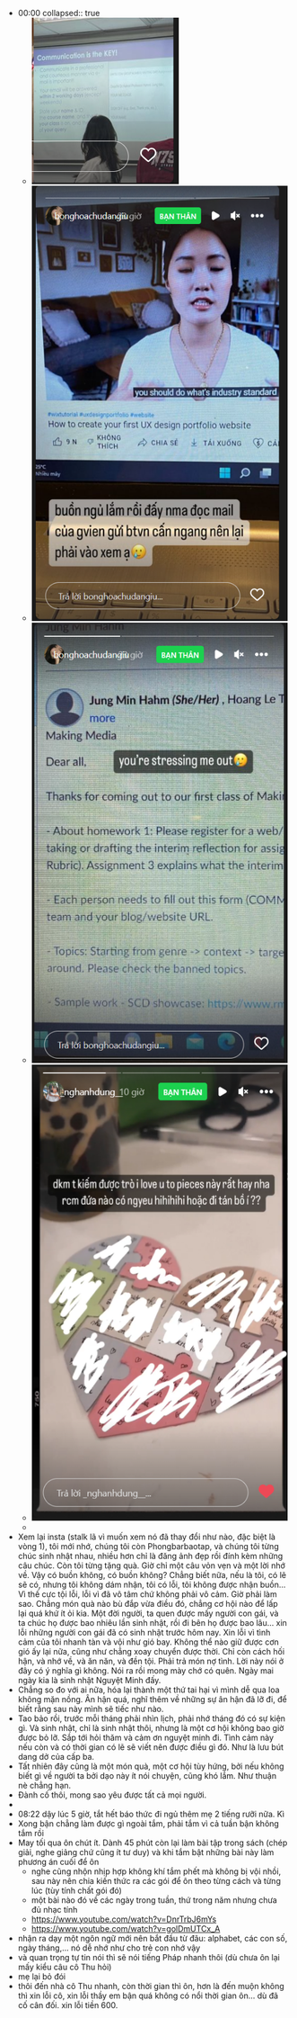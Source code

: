 - 00:00
  collapsed:: true
	- ![image.png](../assets/image_1666890043273_0.png)
	- ![image.png](../assets/image_1666890064268_0.png)
	- ![image.png](../assets/image_1666890082883_0.png)
	- ![image.png](../assets/image_1666890127929_0.png)
	-
- Xem lại insta (stalk lã vì muốn xem nó đã thay đổi như nào, đặc biệt là vòng 1), tôi mới nhớ, chúng tôi còn Phongbarbaotap, và chúng tôi từng chúc sinh nhật nhau, nhiều hơn chỉ là đăng ảnh đẹp rồi đính kèm những câu chúc. Còn tôi từng tặng quà. Giờ chỉ một câu vỏn vẹn và một lời nhớ về. Vậy có buồn không, có buồn không? Chẳng biết nữa, nếu là tôi, có lẽ sẽ có, nhưng tôi không dám nhận, tôi có lỗi, tôi không được nhận buồn... Vì thế cực tội lỗi, lỗi vì đã vô tâm chứ không phải vô cảm. Giờ phải làm sao. Chẳng món quà nào bù đắp vừa điều đó, chẳng cơ hội nào để lấp lại quá khứ ít ỏi kia. Một đời người, ta quen được mấy người con gái, và ta chúc họ được bao nhiêu lần sinh nhật, rồi đi bên họ được bao lâu... xin lỗi những người con gái đã có sinh nhật trước hôm nay. Xin lỗi vì tình cảm của tôi nhanh tàn và vội như gió bay. Không thể nào giữ được cơn gió ấy lại nữa, cũng như chẳng xoay chuyển được thời. Chỉ còn cách hối hận, và nhớ về, và ăn năn, và đền tội. Phải trả món nợ tình. Lời này nói ở đây có ý nghĩa gì không. Nói ra rồi mong mày chớ có quên. Ngày mai ngày kia là sinh nhật Nguyệt Minh đấy.
- Chẳng so đo với ai nữa, hóa lại thành một thứ tai hại vì mình dễ qua loa không mặn nồng. Ân hận quá, nghĩ thêm về những sự ân hận đã lỡ đi, để biết rằng sau này mình sẽ tiếc như nào.
- Tao bảo rồi, trước mỗi tháng phải nhìn lịch, phải nhớ tháng đó có sự kiện gì. Và sinh nhật, chỉ là sinh nhật thôi, nhưng là một cơ hội không bao giờ được bỏ lỡ. Sắp tới hỏi thăm và cảm ơn nguyệt minh đi. Tình cảm này nếu còn và có thời gian có lẽ sẽ viết nên được điều gì đó. Như là lưu bút dang dở của cấp ba.
- Tất nhiên đây cũng là một món quà, một cơ hội tùy hứng, bởi nếu không biết gì về người ta bởi dạo này ít nói chuyện, cũng khó lắm. Như thuận nè chẳng hạn.
- Đành cố thôi, mong sao yêu được tất cả mọi người.
-
- 08:22 dậy lúc 5 giờ, tắt hết báo thức đi ngủ thêm mẹ 2 tiếng rưỡi nữa. Kì
- Xong bận chẳng làm được gì ngoài tắm, phải tắm vì cả tuần bận không tắm rồi
- May tối qua ôn chút ít. Dành 45 phút còn lại làm bài tập trong sách (chép giải, nghe giảng chứ cũng ít tư duy) và khi tắm bật những bài này làm phương án cuối để ôn
	- nghe cũng nhộn nhịp hợp không khí tắm phết mà không bị vội nhồi, sau này nên chia kiến thức ra các gói để ôn theo từng cách và từng lúc (tùy tính chất gói đó)
	- một bài nào đó về các ngày trong tuần, thứ trong năm nhưng chưa đủ nhạc tính
	- https://www.youtube.com/watch?v=DnrTrbJ6mYs
	- https://www.youtube.com/watch?v=golDmUTCx_A
- nhận ra dạy một ngôn ngữ mới nên bắt đầu từ đâu: alphabet, các con số, ngày tháng,... nó dễ nhớ như cho trẻ con nhớ vậy
- và quan trọng tự tin nói thì sẽ nói tiếng Pháp nhanh thôi (dù chưa ôn lại mấy kiểu câu cô Thu hỏi)
- mẹ lại bỏ đói
- thôi đến nhà cô Thu nhanh, còn thời gian thì ôn, hơn là đến muộn không thì xin lỗi cô, xin lỗi thầy em bận quá không có nổi thời gian ôn... dù đã cố cân đối. xin lỗi tiền 600.